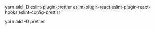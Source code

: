 yarn add -D eslint-plugin-prettier eslint-plugin-react eslint-plugin-react-hooks eslint-config-prettier

yarn add -D prettier
